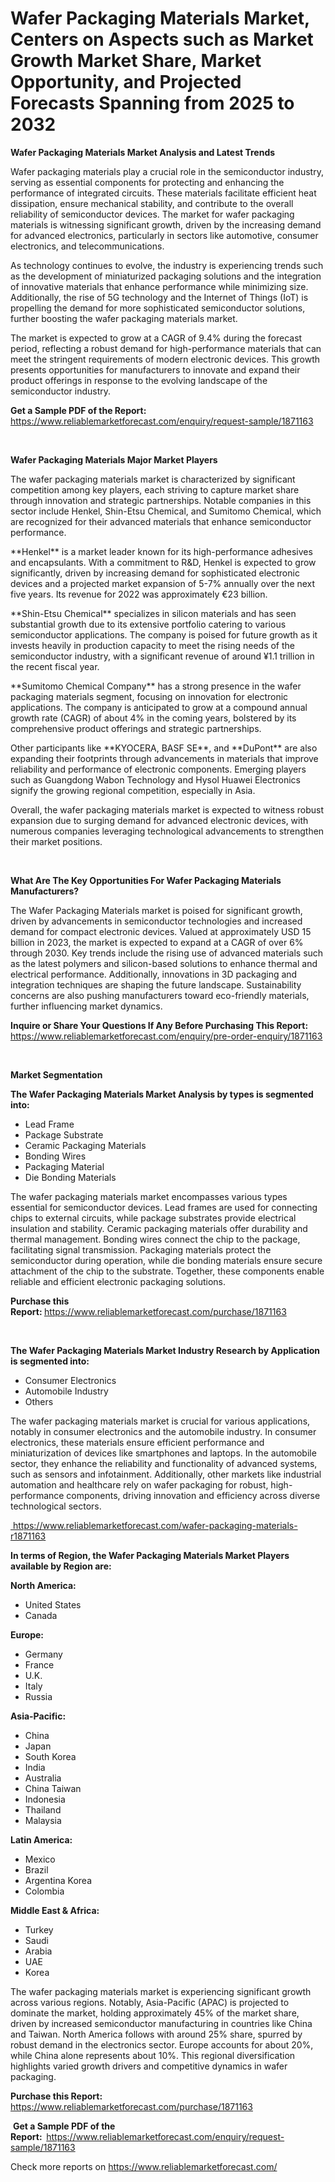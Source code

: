 <p><h1>Wafer Packaging Materials Market, Centers on Aspects such as Market Growth Market Share, Market Opportunity, and Projected Forecasts Spanning from 2025 to 2032</h1></p><p><strong>Wafer Packaging Materials Market Analysis and Latest Trends</strong></p>
<p><p>Wafer packaging materials play a crucial role in the semiconductor industry, serving as essential components for protecting and enhancing the performance of integrated circuits. These materials facilitate efficient heat dissipation, ensure mechanical stability, and contribute to the overall reliability of semiconductor devices. The market for wafer packaging materials is witnessing significant growth, driven by the increasing demand for advanced electronics, particularly in sectors like automotive, consumer electronics, and telecommunications.</p><p>As technology continues to evolve, the industry is experiencing trends such as the development of miniaturized packaging solutions and the integration of innovative materials that enhance performance while minimizing size. Additionally, the rise of 5G technology and the Internet of Things (IoT) is propelling the demand for more sophisticated semiconductor solutions, further boosting the wafer packaging materials market. </p><p>The market is expected to grow at a CAGR of 9.4% during the forecast period, reflecting a robust demand for high-performance materials that can meet the stringent requirements of modern electronic devices. This growth presents opportunities for manufacturers to innovate and expand their product offerings in response to the evolving landscape of the semiconductor industry.</p></p>
<p><strong>Get a Sample PDF of the Report:&nbsp;</strong> <a href="https://www.reliablemarketforecast.com/enquiry/request-sample/1871163?utm_campaign=2413&utm_medium=2&utm_source=Github&utm_content=ia&utm_term=07042025&utm_id=wafer-packaging-materials">https://www.reliablemarketforecast.com/enquiry/request-sample/1871163</a></p>
<p>&nbsp;</p>
<p><strong>Wafer Packaging Materials Major Market Players</strong></p>
<p><p>The wafer packaging materials market is characterized by significant competition among key players, each striving to capture market share through innovation and strategic partnerships. Notable companies in this sector include Henkel, Shin-Etsu Chemical, and Sumitomo Chemical, which are recognized for their advanced materials that enhance semiconductor performance.</p><p>**Henkel** is a market leader known for its high-performance adhesives and encapsulants. With a commitment to R&D, Henkel is expected to grow significantly, driven by increasing demand for sophisticated electronic devices and a projected market expansion of 5-7% annually over the next five years. Its revenue for 2022 was approximately €23 billion.</p><p>**Shin-Etsu Chemical** specializes in silicon materials and has seen substantial growth due to its extensive portfolio catering to various semiconductor applications. The company is poised for future growth as it invests heavily in production capacity to meet the rising needs of the semiconductor industry, with a significant revenue of around ¥1.1 trillion in the recent fiscal year.</p><p>**Sumitomo Chemical Company** has a strong presence in the wafer packaging materials segment, focusing on innovation for electronic applications. The company is anticipated to grow at a compound annual growth rate (CAGR) of about 4% in the coming years, bolstered by its comprehensive product offerings and strategic partnerships.</p><p>Other participants like **KYOCERA, BASF SE**, and **DuPont** are also expanding their footprints through advancements in materials that improve reliability and performance of electronic components. Emerging players such as Guangdong Wabon Technology and Hysol Huawei Electronics signify the growing regional competition, especially in Asia.</p><p>Overall, the wafer packaging materials market is expected to witness robust expansion due to surging demand for advanced electronic devices, with numerous companies leveraging technological advancements to strengthen their market positions.</p></p>
<p>&nbsp;</p>
<p><strong>What Are The Key Opportunities For Wafer Packaging Materials Manufacturers?</strong></p>
<p><p>The Wafer Packaging Materials market is poised for significant growth, driven by advancements in semiconductor technologies and increased demand for compact electronic devices. Valued at approximately USD 15 billion in 2023, the market is expected to expand at a CAGR of over 6% through 2030. Key trends include the rising use of advanced materials such as the latest polymers and silicon-based solutions to enhance thermal and electrical performance. Additionally, innovations in 3D packaging and integration techniques are shaping the future landscape. Sustainability concerns are also pushing manufacturers toward eco-friendly materials, further influencing market dynamics.</p></p>
<p><strong>Inquire or Share Your Questions If Any Before Purchasing This Report:</strong> <a href="https://www.reliablemarketforecast.com/enquiry/pre-order-enquiry/1871163?utm_campaign=2413&utm_medium=2&utm_source=Github&utm_content=ia&utm_term=07042025&utm_id=wafer-packaging-materials">https://www.reliablemarketforecast.com/enquiry/pre-order-enquiry/1871163</a></p>
<p>&nbsp;</p>
<p><strong>Market Segmentation</strong></p>
<p><strong>The Wafer Packaging Materials Market Analysis by types is segmented into:</strong></p>
<p><ul><li>Lead Frame</li><li>Package Substrate</li><li>Ceramic Packaging Materials</li><li>Bonding Wires</li><li>Packaging Material</li><li>Die Bonding Materials</li></ul></p>
<p><p>The wafer packaging materials market encompasses various types essential for semiconductor devices. Lead frames are used for connecting chips to external circuits, while package substrates provide electrical insulation and stability. Ceramic packaging materials offer durability and thermal management. Bonding wires connect the chip to the package, facilitating signal transmission. Packaging materials protect the semiconductor during operation, while die bonding materials ensure secure attachment of the chip to the substrate. Together, these components enable reliable and efficient electronic packaging solutions.</p></p>
<p><strong>Purchase this Report:&nbsp;</strong><a href="https://www.reliablemarketforecast.com/purchase/1871163?utm_campaign=2413&utm_medium=2&utm_source=Github&utm_content=ia&utm_term=07042025&utm_id=wafer-packaging-materials">https://www.reliablemarketforecast.com/purchase/1871163</a></p>
<p>&nbsp;</p>
<p><strong>The Wafer Packaging Materials Market Industry Research by Application is segmented into:</strong></p>
<p><ul><li>Consumer Electronics</li><li>Automobile Industry</li><li>Others</li></ul></p>
<p><p>The wafer packaging materials market is crucial for various applications, notably in consumer electronics and the automobile industry. In consumer electronics, these materials ensure efficient performance and miniaturization of devices like smartphones and laptops. In the automobile sector, they enhance the reliability and functionality of advanced systems, such as sensors and infotainment. Additionally, other markets like industrial automation and healthcare rely on wafer packaging for robust, high-performance components, driving innovation and efficiency across diverse technological sectors.</p></p>
<p><a href="https://www.reliablemarketforecast.com/wafer-packaging-materials-r1871163?utm_campaign=2413&utm_medium=2&utm_source=Github&utm_content=ia&utm_term=07042025&utm_id=wafer-packaging-materials">&nbsp;https://www.reliablemarketforecast.com/wafer-packaging-materials-r1871163</a></p>
<p><strong>In terms of Region, the Wafer Packaging Materials Market Players available by Region are:</strong></p>
<p>
    <p> <strong> North America: </strong>
        <ul>
            <li>United States</li>
            <li>Canada</li>
        </ul>
        </p> 
    <p> <strong> Europe: </strong>
        <ul>
            <li>Germany</li>
            <li>France</li>
            <li>U.K.</li>
            <li>Italy</li>
            <li>Russia</li>
        </ul>
        </p> 
    <p> <strong> Asia-Pacific: </strong>
        <ul>
            <li>China</li>
            <li>Japan</li>
            <li>South Korea</li>
            <li>India</li>
            <li>Australia</li>
            <li>China Taiwan</li>
            <li>Indonesia</li>
            <li>Thailand</li>
            <li>Malaysia</li>
        </ul>
        </p> 
    <p> <strong> Latin America: </strong>
        <ul>
            <li>Mexico</li>
            <li>Brazil</li>
            <li>Argentina Korea</li>
            <li>Colombia</li>
        </ul>
        </p> 
    <p> <strong> Middle East & Africa: </strong>
        <ul>
            <li>Turkey</li>
            <li>Saudi</li>
            <li>Arabia</li>
            <li>UAE</li>
            <li>Korea</li>
        </ul>
    </p>
    </p>
<p><p>The wafer packaging materials market is experiencing significant growth across various regions. Notably, Asia-Pacific (APAC) is projected to dominate the market, holding approximately 45% of the market share, driven by increased semiconductor manufacturing in countries like China and Taiwan. North America follows with around 25% share, spurred by robust demand in the electronics sector. Europe accounts for about 20%, while China alone represents about 10%. This regional diversification highlights varied growth drivers and competitive dynamics in wafer packaging.</p></p>
<p><strong>Purchase this Report: </strong><a href="https://www.reliablemarketforecast.com/purchase/1871163?utm_campaign=2413&utm_medium=2&utm_source=Github&utm_content=ia&utm_term=07042025&utm_id=wafer-packaging-materials">https://www.reliablemarketforecast.com/purchase/1871163</a></p>
<p>&nbsp;<strong>Get a Sample PDF of the Report:&nbsp;&nbsp;</strong><a href="https://www.reliablemarketforecast.com/enquiry/request-sample/1871163?utm_campaign=2413&utm_medium=2&utm_source=Github&utm_content=ia&utm_term=07042025&utm_id=wafer-packaging-materials">https://www.reliablemarketforecast.com/enquiry/request-sample/1871163</a></p>
<p><strong></strong></p>
<p>Check more reports on <a href="https://www.reliablemarketforecast.com/?utm_campaign=2413&utm_medium=2&utm_source=Github&utm_content=ia&utm_term=07042025&utm_id=wafer-packaging-materials">https://www.reliablemarketforecast.com/</a></p>